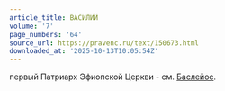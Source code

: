 ```yaml
---
article_title: ВАСИЛИЙ
volume: '7'
page_numbers: '64'
source_url: https://pravenc.ru/text/150673.html
downloaded_at: '2025-10-13T10:05:54Z'
---
```


первый Патриарх Эфиопской Церкви - см. [Баслейос](https://pravenc.ru/text/Баслейос.html).
